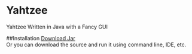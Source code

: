 # **Yahtzee**

Yahtzee Written in Java with a Fancy GUI

##Installation
[Download Jar](https://www.dropbox.com/s/xiypbnwpq3f6fu7/Yahtzee.jar?dl=1)
<br>
Or you can download the source and run it using command line, IDE, etc.
